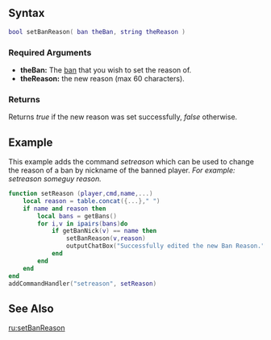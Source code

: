 Syntax
------

``` lua
bool setBanReason( ban theBan, string theReason )
```

### Required Arguments

-   **theBan:** The [ban](/ban.md "wikilink") that you wish to set the reason of.
-   **theReason:** the new reason (max 60 characters).

### Returns

Returns *true* if the new reason was set successfully, *false* otherwise.

Example
-------

This example adds the command *setreason* which can be used to change the reason of a ban by nickname of the banned player. *For example: setreason someguy reason.*

``` lua
function setReason (player,cmd,name,...)
    local reason = table.concat({...}," ")
    if name and reason then
        local bans = getBans()
        for i,v in ipairs(bans)do
            if getBanNick(v) == name then
                setBanReason(v,reason)
                outputChatBox("Successfully edited the new Ban Reason.",player,0,125,0)
            end
        end
    end
end
addCommandHandler("setreason", setReason)
```

See Also
--------

[ru:setBanReason](/ru:setBanReason.md "wikilink")
